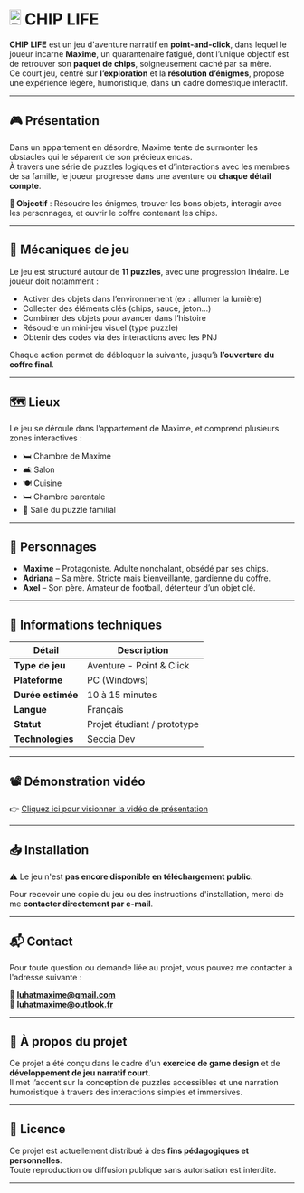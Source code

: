 # <img width="20" height="27" alt="RIGHT_000a" src="https://github.com/user-attachments/assets/9836e10a-bb87-4e59-8e14-5417f5c810fa" /> CHIP LIFE

**CHIP LIFE** est un jeu d'aventure narratif en **point-and-click**, dans lequel le joueur incarne **Maxime**, un quarantenaire fatigué, dont l’unique objectif est de retrouver son **paquet de chips**, soigneusement caché par sa mère.  
Ce court jeu, centré sur **l’exploration** et la **résolution d’énigmes**, propose une expérience légère, humoristique, dans un cadre domestique interactif.

---

## 🎮 Présentation

Dans un appartement en désordre, Maxime tente de surmonter les obstacles qui le séparent de son précieux encas.  
À travers une série de puzzles logiques et d’interactions avec les membres de sa famille, le joueur progresse dans une aventure où **chaque détail compte**.

**🎯 Objectif** : Résoudre les énigmes, trouver les bons objets, interagir avec les personnages, et ouvrir le coffre contenant les chips.

---

## 🧩 Mécaniques de jeu

Le jeu est structuré autour de **11 puzzles**, avec une progression linéaire. Le joueur doit notamment :

- Activer des objets dans l’environnement (ex : allumer la lumière)
- Collecter des éléments clés (chips, sauce, jeton…)
- Combiner des objets pour avancer dans l’histoire
- Résoudre un mini-jeu visuel (type puzzle)
- Obtenir des codes via des interactions avec les PNJ

Chaque action permet de débloquer la suivante, jusqu’à **l’ouverture du coffre final**.

---

## 🗺️ Lieux

Le jeu se déroule dans l’appartement de Maxime, et comprend plusieurs zones interactives :

- 🛏️ Chambre de Maxime  
- 🛋️ Salon  
- 🍽️ Cuisine  
- 🛏️ Chambre parentale  
- 🧠 Salle du puzzle familial

---

## 👥 Personnages

- **Maxime** – Protagoniste. Adulte nonchalant, obsédé par ses chips.  
- **Adriana** – Sa mère. Stricte mais bienveillante, gardienne du coffre.  
- **Axel** – Son père. Amateur de football, détenteur d’un objet clé.

---

## 🔧 Informations techniques

| Détail                  | Description              |
|------------------------|--------------------------|
| **Type de jeu**        | Aventure - Point & Click |
| **Plateforme**         | PC (Windows)             |
| **Durée estimée**      | 10 à 15 minutes          |
| **Langue**             | Français                 |
| **Statut**             | Projet étudiant / prototype |
| **Technologies**       | Seccia Dev               |

---

## 📽️ Démonstration vidéo

👉 [Cliquez ici pour visionner la vidéo de présentation](https://youtu.be/kCZbKyiPT54)

---

## 📥 Installation

⚠️ Le jeu n'est **pas encore disponible en téléchargement public**.

Pour recevoir une copie du jeu ou des instructions d'installation, merci de me **contacter directement par e-mail**.

---

## 📬 Contact

Pour toute question ou demande liée au projet, vous pouvez me contacter à l'adresse suivante :

📧 **luhatmaxime@gmail.com**  
📧 **luhatmaxime@outlook.fr**

---

## 📌 À propos du projet

Ce projet a été conçu dans le cadre d’un **exercice de game design** et de **développement de jeu narratif court**.  
Il met l’accent sur la conception de puzzles accessibles et une narration humoristique à travers des interactions simples et immersives.

---

## 📜 Licence

Ce projet est actuellement distribué à des **fins pédagogiques et personnelles**.  
Toute reproduction ou diffusion publique sans autorisation est interdite.

---
